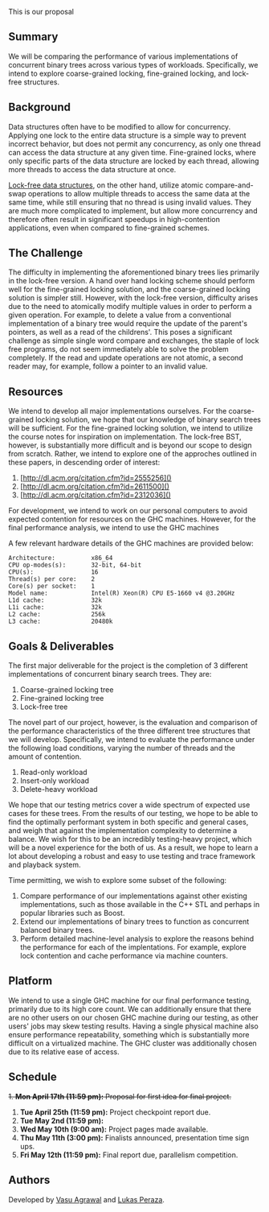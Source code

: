 This is our proposal

## Summary

We will be comparing the performance of various implementations of concurrent 
binary trees across various types of workloads. Specifically, we intend to
explore coarse-grained locking, fine-grained locking, and lock-free structures.

## Background

Data structures often have to be modified to allow for concurrency. Applying one
lock to the entire data structure is a simple way to prevent incorrect behavior,
but does not permit any concurrency, as only one thread can access the data
structure at any given time. Fine-grained locks, where only specific parts of
the data structure are locked by each thread, allowing more threads to access
the data structure at once.

[Lock-free data structures](
    https://en.wikipedia.org/wiki/Non-blocking_algorithm), on the other hand,
utilize atomic compare-and-swap operations to allow multiple threads to access
the same data at the same time, while still ensuring that no thread is using
invalid values. They are much more complicated to implement, but allow more
concurrency and therefore often result in significant speedups in
high-contention applications, even when compared to fine-grained schemes.

## The Challenge

The difficulty in implementing the aforementioned binary trees lies primarily in
the lock-free version. A hand over hand locking scheme should perform well for
the fine-grained locking solution, and the coarse-grained locking solution is
simpler still. However, with the lock-free version, difficulty arises due to the
need to atomically modify multiple values in order to perform a given operation.
For example, to delete a value from a conventional implementation of a binary
tree would require the update of the parent's pointers, as well as a read of the
childrens'. This poses a significant challenge as simple single word compare and
exchanges, the staple of lock free programs, do not seem immediately able to
solve the problem completely. If the read and update operations are not atomic,
a second reader may, for example, follow a pointer to an invalid value.

## Resources

We intend to develop all major implementations ourselves. For the coarse-grained
locking solution, we hope that our knowledge of binary search trees will be
sufficient. For the fine-grained locking solution, we intend to utilize the
course notes for inspiration on implementation. The lock-free BST, however, is
substantially more difficult and is beyond our scope to design from scratch.
Rather, we intend to explore one of the approches outlined in these papers, in
descending order of interest:

1. [http://dl.acm.org/citation.cfm?id=2555256]()
1. [http://dl.acm.org/citation.cfm?id=2611500]()
1. [http://dl.acm.org/citation.cfm?id=2312036]()

For development, we intend to work on our personal computers to avoid expected
contention for resources on the GHC machines. However, for the final performance
analysis, we intend to use the GHC machines 

A few relevant hardware details of the GHC machines are provided below:

```
Architecture:          x86_64
CPU op-modes(s):       32-bit, 64-bit
CPU(s):                16
Thread(s) per core:    2
Core(s) per socket:    1
Model name:            Intel(R) Xeon(R) CPU E5-1660 v4 @3.20GHz
L1d cache:             32k
L1i cache:             32k
L2 cache:              256k
L3 cache:              20480k
```

## Goals & Deliverables

The first major deliverable for the project is the completion of 3 different
implementations of concurrent binary search trees. They are:

1. Coarse-grained locking tree
1. Fine-grained locking tree
1. Lock-free tree

The novel part of our project, however, is the evaluation and comparison of the
performance characteristics of the three different tree structures that we will
develop. Specifically, we intend to evaluate the performance under the following
load conditions, varying the number of threads and the amount of contention.

1. Read-only workload
1. Insert-only workload
1. Delete-heavy workload

We hope that our testing metrics cover a wide spectrum of expected use cases for
these trees. From the results of our testing, we hope to be able to find the
optimally performant system in both specific and general cases, and weigh that
against the implementation complexity to determine a balance. We wish for this
to be an incredibly testing-heavy project, which will be a novel experience for
the both of us. As a result, we hope to learn a lot about developing a robust
and easy to use testing and trace framework and playback system.

Time permitting, we wish to explore some subset of the following:

1. Compare performance of our implementations against other existing
   implementations, such as those available in the C++ STL and perhaps in
   popular libraries such as Boost.
1. Extend our implementations of binary trees to function as concurrent balanced
   binary trees.
1. Perform detailed machine-level analysis to explore the reasons behind the
   performance for each of the implentations. For example, explore lock
   contention and cache performance via machine counters.

## Platform

We intend to use a single GHC machine for our final performance testing,
primarily due to its high core count. We can additionally ensure that there are
no other users on our chosen GHC machine during our testing, as other users'
jobs may skew testing results. Having a single physical machine also ensure
performance repeatability, something which is substantially more difficult on a
virtualized machine. The GHC cluster was additionally chosen due to its relative
ease of access.

## Schedule

~~1. **Mon April 17th (11:59 pm):** Proposal for first idea for final project.~~
1. **Tue April 25th (11:59 pm):** Project checkpoint report due. 
1. **Tue May 2nd (11:59 pm):**
1. **Wed May 10th (9:00 am):** Project pages made available.
1. **Thu May 11th (3:00 pm):** Finalists announced, presentation time sign ups.
1. **Fri May 12th (11:59 pm):** Final report due, parallelism competition.

## Authors

Developed by [Vasu Agrawal](https://github.com/VasuAgrawal) and [Lukas Peraza](https://github.com/LBPeraza).
